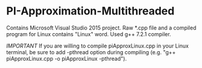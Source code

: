 # PI-Approximation-Multithreaded

Contains Microsoft Visual Studio 2015 project.
Raw *.cpp file and a compiled program for Linux contains "Linux" word. Used g++ 7.2.1 compiler.

*IMPORTANT* If you are willing to compile piApproxLinux.cpp in your Linux terminal, be sure to add -pthread option during compiling (e.g. "g++ piApproxLinux.cpp -o piApproxLinux -pthread").
